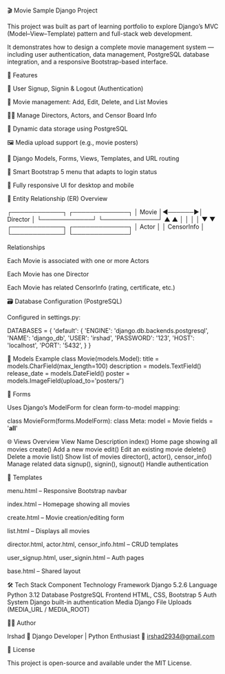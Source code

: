🎬 Movie Sample Django Project

This project was built as part of  learning portfolio to explore Django’s MVC (Model–View–Template) pattern and full-stack web development.

It demonstrates how to design a complete movie management system — including user authentication, data management, PostgreSQL database integration, and a responsive Bootstrap-based interface.

🚀 Features

🔐 User Signup, Signin & Logout (Authentication)

🎥 Movie management: Add, Edit, Delete, and List Movies

👨‍💼 Manage Directors, Actors, and Censor Board Info

🧾 Dynamic data storage using PostgreSQL

🖼️ Media upload support (e.g., movie posters)

🧱 Django Models, Forms, Views, Templates, and URL routing

💬 Smart Bootstrap 5 menu that adapts to login status

📱 Fully responsive UI for desktop and mobile

🧩 Entity Relationship (ER) Overview


 ┌────────────┐        ┌─────────────┐
 │   Movie    │◄──────►│  Director   │
 └────────────┘        └─────────────┘
       ▲                     ▲
       │                     │
       │                     │
       ▼                     ▼
 ┌────────────┐        ┌─────────────┐
 │   Actor    │        │ CensorInfo  │
 └────────────┘        └─────────────┘

Relationships

Each Movie is associated with one or more Actors

Each Movie has one Director

Each Movie has related CensorInfo (rating, certificate, etc.)

🗃️ Database Configuration (PostgreSQL)

Configured in settings.py:

DATABASES = {
    'default': {
        'ENGINE': 'django.db.backends.postgresql',
        'NAME': 'django_db',
        'USER': 'irshad',
        'PASSWORD': '123',
        'HOST': 'localhost',
        'PORT': '5432',
    }
}

🧱 Models Example
class Movie(models.Model):
    title = models.CharField(max_length=100)
    description = models.TextField()
    release_date = models.DateField()
    poster = models.ImageField(upload_to='posters/')

🧾 Forms

Uses Django’s ModelForm for clean form-to-model mapping:

class MovieForm(forms.ModelForm):
    class Meta:
        model = Movie
        fields = '__all__'


🌐 Views Overview
View Name	Description
index()	Home page showing all movies
create()	Add a new movie
edit()	Edit an existing movie
delete()	Delete a movie
list()	Show list of movies
director(), actor(), censor_info()	Manage related data
signup(), signin(), signout()	Handle authentication


🎨 Templates

menu.html – Responsive Bootstrap navbar

index.html – Homepage showing all movies

create.html – Movie creation/editing form

list.html – Displays all movies

director.html, actor.html, censor_info.html – CRUD templates

user_signup.html, user_signin.html – Auth pages

base.html – Shared layout


🛠️ Tech Stack
Component	Technology
Framework	Django 5.2.6
Language	Python 3.12
Database	PostgreSQL
Frontend	HTML, CSS, Bootstrap 5
Auth System	Django built-in authentication
Media	Django File Uploads (MEDIA_URL / MEDIA_ROOT)



👨‍💻 Author

Irshad
💼 Django Developer | Python Enthusiast
📧 irshad2934@gmail.com


📝 License

This project is open-source and available under the MIT License.